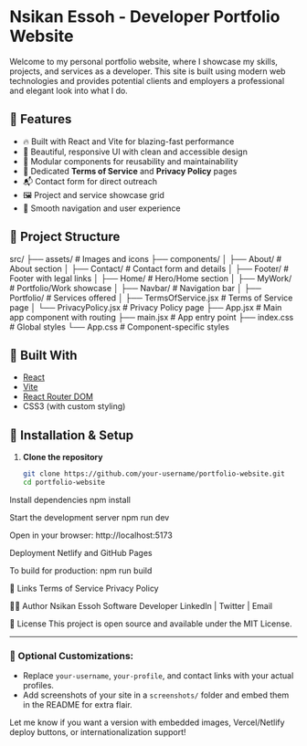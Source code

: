 # Nsikan Essoh - Developer Portfolio Website

Welcome to my personal portfolio website, where I showcase my skills, projects, and services as a developer. This site is built using modern web technologies and provides potential clients and employers a professional and elegant look into what I do.

## 🚀 Features

- 🔥 Built with React and Vite for blazing-fast performance
- 🎨 Beautiful, responsive UI with clean and accessible design
- 🧩 Modular components for reusability and maintainability
- 📃 Dedicated **Terms of Service** and **Privacy Policy** pages
- 📬 Contact form for direct outreach
- 🖼️ Project and service showcase grid
- 🌙 Smooth navigation and user experience

## 📂 Project Structure


src/ ├── assets/ # Images and icons ├── components/ │ ├── About/ # About section │ ├── Contact/ # Contact form and details │ ├── Footer/ # Footer with legal links │ ├── Home/ # Hero/Home section │ ├── MyWork/ # Portfolio/Work showcase │ ├── Navbar/ # Navigation bar │ ├── Portfolio/ # Services offered │ ├── TermsOfService.jsx # Terms of Service page │ └── PrivacyPolicy.jsx # Privacy Policy page ├── App.jsx # Main app component with routing ├── main.jsx # App entry point ├── index.css # Global styles └── App.css # Component-specific styles


## 🧱 Built With

- [React](https://reactjs.org/)
- [Vite](https://vitejs.dev/)
- [React Router DOM](https://reactrouter.com/en/main)
- CSS3 (with custom styling)

## 🔧 Installation & Setup

1. **Clone the repository**
   ```bash
   git clone https://github.com/your-username/portfolio-website.git
   cd portfolio-website

Install dependencies
    npm install

Start the development server
    npm run dev

Open in your browser:
    http://localhost:5173


Deployment
    Netlify and GitHub Pages

To build for production:
npm run build

🔗 Links
    Terms of Service
    Privacy Policy

🙋‍♂️ Author
Nsikan Essoh
Software Developer
LinkedIn | Twitter | Email

📃 License
This project is open source and available under the MIT License.

---

### 📝 Optional Customizations:
- Replace `your-username`, `your-profile`, and contact links with your actual profiles.
- Add screenshots of your site in a `screenshots/` folder and embed them in the README for extra flair.

Let me know if you want a version with embedded images, Vercel/Netlify deploy buttons, or internationalization support!
